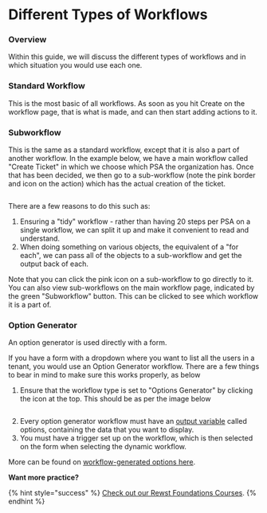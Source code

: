# Different Types of Workflows

### Overview

Within this guide, we will discuss the different types of workflows and in which situation you would use each one.

### Standard Workflow

This is the most basic of all workflows. As soon as you hit Create on the workflow page, that is what is made, and can then start adding actions to it.

### Subworkflow

This is the same as a standard workflow, except that it is also a part of another workflow. In the example below, we have a main workflow called "Create Ticket" in which we choose which PSA the organization has. Once that has been decided, we then go to a sub-workflow (note the pink border and icon on the action) which has the actual creation of the ticket.

<figure><img src="../../.gitbook/assets/subworkflow-example.png" alt=""><figcaption></figcaption></figure>

There are a few reasons to do this such as:

1. Ensuring a "tidy" workflow - rather than having 20 steps per PSA on a single workflow, we can split it up and make it convenient to read and understand.
2. When doing something on various objects, the equivalent of a "for each", we can pass all of the objects to a sub-workflow and get the output back of each.

Note that you can click the pink icon on a sub-workflow to go directly to it. You can also view sub-workflows on the main workflow page, indicated by the green "Subworkflow" button. This can be clicked to see which workflow it is a part of.

### Option Generator

An option generator is used directly with a form.

If you have a form with a dropdown where you want to list all the users in a tenant, you would use an Option Generator workflow. There are a few things to bear in mind to make sure this works properly, as below

1. Ensure that the workflow type is set to "Options Generator" by clicking the icon at the top. This should be as per the image below

<figure><img src="../../.gitbook/assets/option-generator-workflow.png" alt=""><figcaption></figcaption></figure>

2. Every option generator workflow must have an [output variable](data-input-and-output.md#workflow-output) called options, containing the data that you want to display.
3. You must have a trigger set up on the workflow, which is then selected on the form when selecting the dynamic workflow.

More can be found on [workflow-generated options here](workflow-generated-options.md).

**Want more practice?**

{% hint style="success" %}
[Check out our Rewst Foundations Courses](../../cluck-university/rewst-foundations/).
{% endhint %}
